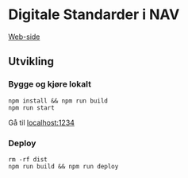 # Digitale Standarder i NAV

[Web-side](https://navikt.github.io/nav-standarder)

## Utvikling

### Bygge og kjøre lokalt

```
npm install && npm run build
npm run start
```

Gå til [localhost:1234](http://localhost:1234)


### Deploy

```
rm -rf dist
npm run build && npm run deploy
```
